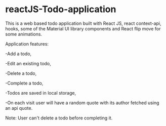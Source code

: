 # reactJS-Todo-application
This is a web based todo application built with React JS, react context-api, hooks, some of the Material UI library components and React flip move for some animations.


Application features:

-Add a todo,

-Edit an existing todo,

-Delete a todo,

-Complete a todo,

-Todos are saved in local storage,

-On each visit user will have a random quote with its author fetched using an api quote.


Note: User can't delete a todo before completing it.

